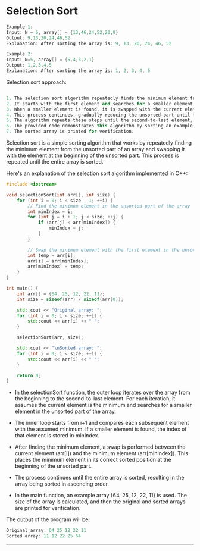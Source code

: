 # Selection Sort

```cpp
Example 1:
Input: N = 6, array[] = {13,46,24,52,20,9}
Output: 9,13,20,24,46,52
Explanation: After sorting the array is: 9, 13, 20, 24, 46, 52

Example 2:
Input: N=5, array[] = {5,4,3,2,1}
Output: 1,2,3,4,5
Explanation: After sorting the array is: 1, 2, 3, 4, 5
```

Selection sort approach:
```cpp

1. The selection sort algorithm repeatedly finds the minimum element from the unsorted part of the array.
2. It starts with the first element and searches for a smaller element in the remaining unsorted part.
3. When a smaller element is found, it is swapped with the current element.
4. This process continues, gradually reducing the unsorted part until the entire array is sorted.
5. The algorithm repeats these steps until the second-to-last element, as the last element is already in its correct position.
6. The provided code demonstrates this algorithm by sorting an example array in ascending order.
7. The sorted array is printed for verification.
```

Selection sort is a simple sorting algorithm that works by repeatedly finding the minimum element from the unsorted part of an array and swapping it with the element at the beginning of the unsorted part. This process is repeated until the entire array is sorted.

Here's an explanation of the selection sort algorithm implemented in C++:

```cpp
#include <iostream>

void selectionSort(int arr[], int size) {
    for (int i = 0; i < size - 1; ++i) {
        // Find the minimum element in the unsorted part of the array
        int minIndex = i;
        for (int j = i + 1; j < size; ++j) {
            if (arr[j] < arr[minIndex]) {
                minIndex = j;
            }
        }

        // Swap the minimum element with the first element in the unsorted part
        int temp = arr[i];
        arr[i] = arr[minIndex];
        arr[minIndex] = temp;
    }
}

int main() {
    int arr[] = {64, 25, 12, 22, 11};
    int size = sizeof(arr) / sizeof(arr[0]);

    std::cout << "Original array: ";
    for (int i = 0; i < size; ++i) {
        std::cout << arr[i] << " ";
    }

    selectionSort(arr, size);

    std::cout << "\nSorted array: ";
    for (int i = 0; i < size; ++i) {
        std::cout << arr[i] << " ";
    }

    return 0;
}

```

- In the selectionSort function, the outer loop iterates over the array from the beginning to the second-to-last element. For each iteration, it assumes the current element is the minimum and searches for a smaller element in the unsorted part of the array.

- The inner loop starts from i+1 and compares each subsequent element with the assumed minimum. If a smaller element is found, the index of that element is stored in minIndex.

- After finding the minimum element, a swap is performed between the current element (arr[i]) and the minimum element (arr[minIndex]). This places the minimum element in its correct sorted position at the beginning of the unsorted part.

- The process continues until the entire array is sorted, resulting in the array being sorted in ascending order.

- In the main function, an example array {64, 25, 12, 22, 11} is used. The size of the array is calculated, and then the original and sorted arrays are printed for verification.


The output of the program will be:

```cpp
Original array: 64 25 12 22 11
Sorted array: 11 12 22 25 64
```
**********

